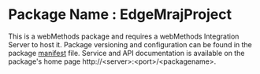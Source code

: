 # Package Name : EdgeMrajProject
This is a webMethods package and requires a webMethods Integration Server to host it. Package versioning and configuration can be found in the package [manifest](./EdgeMrajProject/manifest.v3) file. Service and API documentation is available on the package's home page http://&lt;server&gt;:&lt;port&gt;/&lt;packagename>.